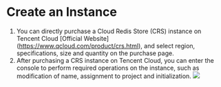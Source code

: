 # Create an Instance
1) You can directly purchase a Cloud Redis Store (CRS) instance on Tencent Cloud [Official Website] (https://www.qcloud.com/product/crs.html), and select region, specifications, size and quantity on the purchase page.
2) After purchasing a CRS instance on Tencent Cloud, you can enter the console to perform required operations on the instance, such as modification of name, assignment to project and initialization.
![](https://mc.qcloudimg.com/static/img/00a73b6ed63d768f5084b3a21817097f/2.png)

